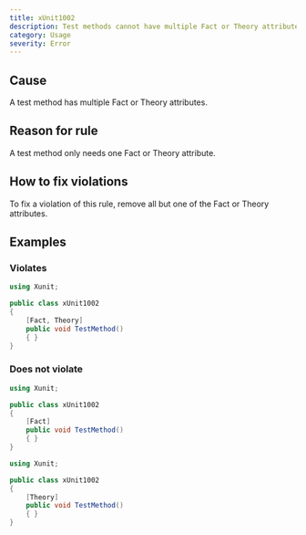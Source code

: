 ```yaml
---
title: xUnit1002
description: Test methods cannot have multiple Fact or Theory attributes
category: Usage
severity: Error
---
```


## Cause

A test method has multiple Fact or Theory attributes.

## Reason for rule

A test method only needs one Fact or Theory attribute.

## How to fix violations

To fix a violation of this rule, remove all but one of the Fact or Theory attributes.

## Examples

### Violates

```csharp
using Xunit;

public class xUnit1002
{
    [Fact, Theory]
    public void TestMethod()
    { }
}
```

### Does not violate

```csharp
using Xunit;

public class xUnit1002
{
    [Fact]
    public void TestMethod()
    { }
}
```

```csharp
using Xunit;

public class xUnit1002
{
    [Theory]
    public void TestMethod()
    { }
}
```
